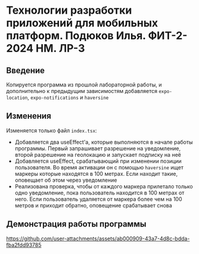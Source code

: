 # Технологии разработки приложений для мобильных платформ. Подюков Илья. ФИТ-2-2024 НМ. ЛР-3

## Введение

Копируется программа из прошлой лабораторной работы, и дополнительно к предыдущим зависимостям добавляется `expo-location`, `expo-notifications` и `haversine`

## Изменения

Изменяется только файл `index.tsx`:

- Добавляется два useEffect'а, которые выполняются в начале работы программы. Первый запрашивает разрешение на уведомление, второй разрешение на геолокацию и запускает подписку на неё
- Добавляется useEffect, срабатывающий при изменении позиции пользователя. Во время активации он с помощью `haversine` ищет маркеры которые находятся в 100 метрах. Если находит такие, оповещает об этом через уведомление
- Реализована проверка, чтобы от каждого маркера прилетало только одно уведомление, пока пользователь находится в 100 метрах от него. Если пользователь удаляется от маркера более чем на 100 метров и приходит обратно, оповещение срабатывает снова

## Демонстрация работы программы
https://github.com/user-attachments/assets/ab000909-43a7-4d8c-bdda-fba2fdd93785
